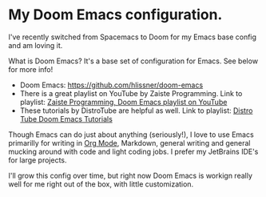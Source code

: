 # My Doom Emacs configuration.

I've recently switched from Spacemacs to Doom for my Emacs base config and am loving it.

What is Doom Emacs? It's a base set of configuration for Emacs. See below for more info!

- Doom Emacs: https://github.com/hlissner/doom-emacs
- There is a great playlist on YouTube by Zaiste Programming. Link to playlist: [Zaiste Programming, Doom Emacs playlist on YouTube](https://youtu.be/rCMh7srOqvw)
- These tutorials by DistroTube are helpful as well. Link to playlist: [Distro Tube Doom Emacs Tutorials](https://www.youtube.com/playlist?list=PLyy8KUDC8P7X6YkegqrnEnymzMWCNB4bN)

Though Emacs can do just about anything (seriously!), I love to use Emacs primarilly for writing in [Org Mode](https://orgmode.org), Markdown, general writing and general mucking around with code and light coding jobs. I prefer my JetBrains IDE's for large projects.

I'll grow this config over time, but right now Doom Emacs is workign really well for me right out of the box, with little customization.
